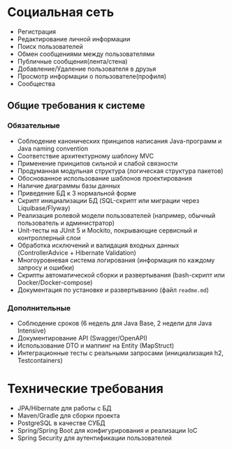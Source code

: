 # Социальная сеть
- Регистрация
- Редактирование личной информации
- Поиск пользователей
- Обмен сообщениями между пользователями
- Публичные сообщения(лента/стена)
- Добавление/Удаление пользователя в друзья
- Просмотр информации о пользователе(профиля)
- Сообщества

## Общие требования к системе
### Обязательные
- Соблюдение канонических принципов написания Java-программ и Java naming convention
- Соответствие архитектурному шаблону MVC
- Применение принципов сильной и слабой связности
- Продуманная модульная структура (логическая структура пакетов)
- Обоснованное использование шаблонов проектирования
- Наличие диаграммы базы данных
- Приведение БД к 3 нормальной форме
- Скрипт инициализации БД (SQL-скрипт или миграции через Liquibase/Flyway)
- Реализация ролевой модели пользователей (например, обычный пользователь и администратор)
- Unit-тесты на JUnit 5 и Mockito, покрывающие сервисный и контроллерный слои
- Обработка исключений и валидация входных данных (ControllerAdvice + Hibernate Validation)
- Многоуровневая система логирования (информация по каждому запросу и ошибки)
- Скрипты автоматической сборки и развертывания (bash-скрипт или Docker/Docker-compose)
- Документация по установке и развертыванию (файл `readme.md`)

### Дополнительные
- Соблюдение сроков (6 недель для Java Base, 2 недели для Java Intensive)
- Документирование API (Swagger/OpenAPI)
- Использование DTO и маппинг на Entity (MapStruct)
- Интеграционные тесты с реальными запросами (инициализация h2, Testcontainers)

# Технические требования
- JPA/Hibernate для работы с БД
- Maven/Gradle для сборки проекта
- PostgreSQL в качестве СУБД
- Spring/Spring Boot для конфигурирования и реализации IoC
- Spring Security для аутентификации пользователей  
